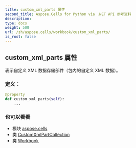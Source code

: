 ```yaml
---
title: custom_xml_parts 属性
second_title: Aspose.Cells for Python via .NET API 参考资料
description:
type: docs
weight: 500
url: /zh/aspose.cells/workbook/custom_xml_parts/
is_root: false
---
```

## custom_xml_parts 属性

表示自定义 XML 数据存储部件（包内的自定义 XML 数据）。
### 定义：
```python
@property
def custom_xml_parts(self):
    ...
```

### 也可以看看
* 模块 [aspose.cells](../../)
* 类 [CustomXmlPartCollection](/cells/python-net/zh/aspose.cells.markup/customxmlpartcollection)
* 类 [Workbook](/cells/python-net/zh/aspose.cells/workbook)
